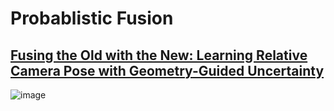 # Probablistic Fusion

## [Fusing the Old with the New: Learning Relative Camera Pose with Geometry-Guided Uncertainty](https://arxiv.org/pdf/2104.08278.pdf)

![image](https://user-images.githubusercontent.com/46463022/171319764-f1f36a07-3942-432a-a46a-d08b9934de0b.png)
